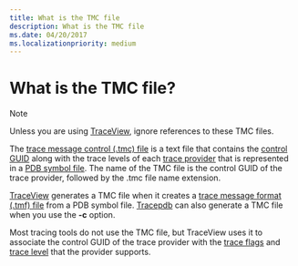 ```yaml
---
title: What is the TMC file
description: What is the TMC file
ms.date: 04/20/2017
ms.localizationpriority: medium
---
```


# What is the TMC file?

> [!NOTE]
> Unless you are using [TraceView](traceview.md), ignore references to these TMC files.

The [trace message control (.tmc) file](trace-message-control-file.md) is a text file that contains the [control GUID](control-guid.md) along with the trace levels of each [trace provider](trace-provider.md) that is represented in a [PDB symbol file](pdb-symbol-files.md). The name of the TMC file is the control GUID of the trace provider, followed by the .tmc file name extension.

[TraceView](traceview.md) generates a TMC file when it creates a [trace message format (.tmf) file](trace-message-format-file.md) from a PDB symbol file. [Tracepdb](tracepdb.md) can also generate a TMC file when you use the **-c** option.

Most tracing tools do not use the TMC file, but TraceView uses it to associate the control GUID of the trace provider with the [trace flags](trace-flags.md) and [trace level](trace-level.md) that the provider supports.
